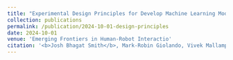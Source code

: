 ```yaml
---
title: "Experimental Design Principles for Develop Machine Learning Models for Human-Robot Interaction"
collection: publications
permalink: /publication/2024-10-01-design-principles
date: 2024-10-01
venue: 'Emerging Frontiers in Human-Robot Interactio'
citation: '<b>Josh Bhagat Smith</b>, Mark-Robin Giolando, Vivek Mallampati, Prakash Baskaran, Julie A. Adams. “Experimental Design Principles for Develop Machine Learning Models for Human-Robot Interaction”, Springer Nature, Emerging Frontiers in Human-Robot Interaction, 2024.'
---
```



